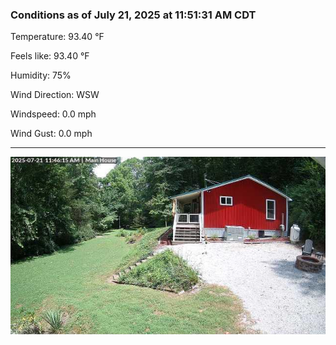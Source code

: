 ### Conditions as of July 21, 2025 at 11:51:31 AM CDT 

Temperature: 93.40 &deg;F

Feels like: 93.40 &deg;F

Humidity: 75%

Wind Direction: WSW

Windspeed: 0.0 mph

Wind Gust: 0.0 mph

---

<img src="./images/latest.jpeg"/>

